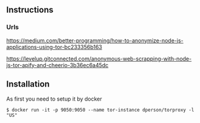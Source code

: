 ## Instructions

### Urls

https://medium.com/better-programming/how-to-anonymize-node-js-applications-using-tor-bc233356b163

https://levelup.gitconnected.com/anonymous-web-scrapping-with-node-js-tor-apify-and-cheerio-3b36ec6a45dc

## Installation

As first you need to setup it by docker

`$ docker run -it -p 9050:9050 --name tor-instance dperson/torproxy -l "US"`
